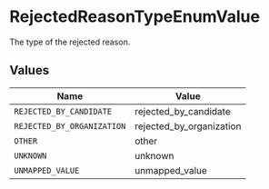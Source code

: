 # RejectedReasonTypeEnumValue

The type of the rejected reason.


## Values

| Name                       | Value                      |
| -------------------------- | -------------------------- |
| `REJECTED_BY_CANDIDATE`    | rejected_by_candidate      |
| `REJECTED_BY_ORGANIZATION` | rejected_by_organization   |
| `OTHER`                    | other                      |
| `UNKNOWN`                  | unknown                    |
| `UNMAPPED_VALUE`           | unmapped_value             |